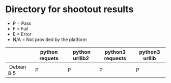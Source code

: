 # Directory for shootout results

 * P = Pass
 * F = Fail
 * E = Error
 * N/A = Not provided by the platform

|            | python requets | python urllib2 | python3 requests | python3 urllib | 
|------------|----------------|----------------|------------------|----------------|
| Debian 8.5 | P              | P              | P                | P              |

